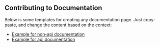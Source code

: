 ## Contributing to Documentation

Below is some templates for creating any documentation page. Just copy-paste,
and change the content based on the context:

* [Example for non-api documentation](example_non_api.md)
* [Example for api documentation](example_api.md)
